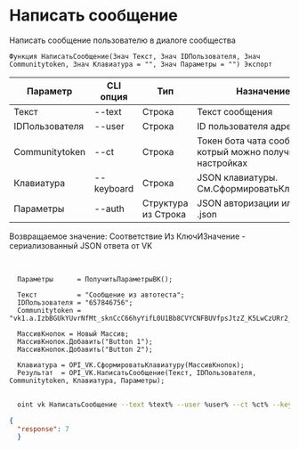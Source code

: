 ﻿---
sidebar_position: 3
---

# Написать сообщение
 Написать сообщение пользователю в диалоге сообщества



`Функция НаписатьСообщение(Знач Текст, Знач IDПользователя, Знач Communitytoken, Знач Клавиатура = "", Знач Параметры = "") Экспорт`

  | Параметр | CLI опция | Тип | Назначение |
  |-|-|-|-|
  | Текст | --text | Строка | Текст сообщения |
  | IDПользователя | --user | Строка | ID пользователя адресата |
  | Communitytoken | --ct | Строка | Токен бота чата сообщества, котрый можно получить в настройках |
  | Клавиатура | --keyboard | Строка | JSON клавиатуры. См.СформироватьКлавиатуру |
  | Параметры | --auth | Структура из Строка | JSON авторизации или путь к .json |

  
  Возвращаемое значение:   Соответствие Из КлючИЗначение - сериализованный JSON ответа от VK

<br/>




```bsl title="Пример кода"
  Параметры      = ПолучитьПараметрыВК();
  
  Текст          = "Сообщение из автотеста";
  IDПользователя = "657846756";
  Communitytoken = "vk1.a.IzbBGUkYUvrNfMt_sknCcC66hyYifL0U1Bb8CVYCNFBUVfpsJtzZ_K5LwCzURr2_uCzEaP_AK1QmInp9sGp7fu_CtEDSipFWFXJo0y8I...";
  
  МассивКнопок = Новый Массив;
  МассивКнопок.Добавить("Button 1");
  МассивКнопок.Добавить("Button 2");
  
  Клавиатура = OPI_VK.СформироватьКлавиатуру(МассивКнопок);
  Результат  = OPI_VK.НаписатьСообщение(Текст, IDПользователя, Communitytoken, Клавиатура, Параметры);
```
        


```sh title="Пример команды CLI"
    
  oint vk НаписатьСообщение --text %text% --user %user% --ct %ct% --keyboard %keyboard% --auth %auth%

```

```json title="Результат"
{
  "response": 7
  }
```
